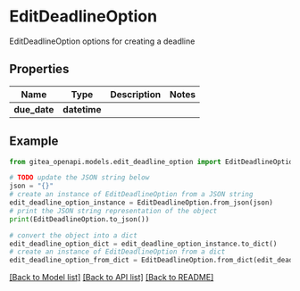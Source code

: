 # EditDeadlineOption

EditDeadlineOption options for creating a deadline

## Properties

Name | Type | Description | Notes
------------ | ------------- | ------------- | -------------
**due_date** | **datetime** |  | 

## Example

```python
from gitea_openapi.models.edit_deadline_option import EditDeadlineOption

# TODO update the JSON string below
json = "{}"
# create an instance of EditDeadlineOption from a JSON string
edit_deadline_option_instance = EditDeadlineOption.from_json(json)
# print the JSON string representation of the object
print(EditDeadlineOption.to_json())

# convert the object into a dict
edit_deadline_option_dict = edit_deadline_option_instance.to_dict()
# create an instance of EditDeadlineOption from a dict
edit_deadline_option_from_dict = EditDeadlineOption.from_dict(edit_deadline_option_dict)
```
[[Back to Model list]](../README.md#documentation-for-models) [[Back to API list]](../README.md#documentation-for-api-endpoints) [[Back to README]](../README.md)


